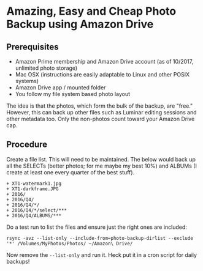 # Amazing, Easy and Cheap Photo Backup using Amazon Drive

## Prerequisites

* Amazon Prime membership and Amazon Drive account (as of 10/2017, unlimited photo storage)
* Mac OSX (instructions are easily adaptable to Linux and other POSIX systems)
* Amazon Drive app / mounted folder
* You follow my file system based photo layout

The idea is that the photos, which form the bulk of the backup, are "free."  However, this can back up other files such as Luminar editing sessions and other metadata too.  Only the non-photos count toward your Amazon Drive cap.

## Procedure

Create a file list.  This will need to be maintained.  The below would back up all the SELECTs (better photos; for me maybe my best 10%) and ALBUMs (I create at least one every quarter of the best stuff).

```
+ XT1-watermark1.jpg
+ XT1-darkframe.JPG
+ 2016/
+ 2016/Q4/
+ 2016/Q4/*/
+ 2016/Q4/*/select/***
+ 2016/Q4/ALBUMS/***
```

Do a test run to list the files and ensure just the right ones are included:

    rsync -avz --list-only --include-from=photo-backup-dirlist --exclude '*' /Volumes/MyPhotos/Photos/ ~/Amazon\ Drive/

Now remove the `--list-only` and run it.  Heck put it in a cron script for daily backups!